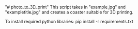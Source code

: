 "# photo_to_3D_print" 
This script takes in "example.jpg" and "exampletitle.jpg" and creates a coaster suitable for 3D printing. 

To install required python libraries:
pip install -r requirements.txt
